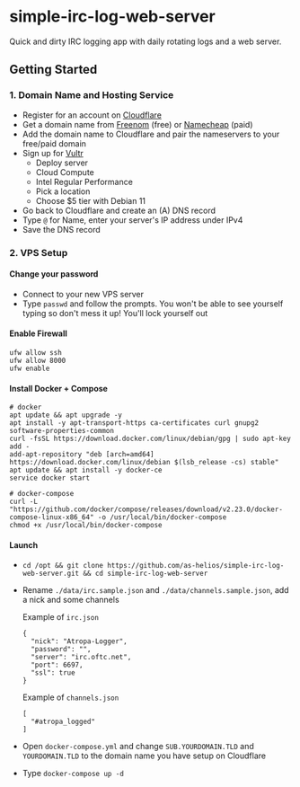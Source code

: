 # simple-irc-log-web-server

Quick and dirty IRC logging app with daily rotating logs and a web server.

## Getting Started

### 1. Domain Name and Hosting Service
- Register for an account on [Cloudflare](https://cloudflare.com)
- Get a domain name from [Freenom](https://freenom.com) (free) or [Namecheap](https://namecheap.com) (paid)
- Add the domain name to Cloudflare  and pair the nameservers to your free/paid domain
- Sign up for [Vultr](https://vultr.com)
  - Deploy server
  - Cloud Compute
  - Intel Regular Performance
  - Pick a location
  - Choose $5 tier with Debian 11
- Go back to Cloudflare and create an (A) DNS record
- Type `@` for Name, enter your server's IP address under IPv4
- Save the DNS record

### 2. VPS Setup

#### Change your password
- Connect to your new VPS server
- Type `passwd` and follow the prompts. You won't be able to see yourself typing so don't mess it up! You'll lock yourself out

#### Enable Firewall
```
ufw allow ssh
ufw allow 8000
ufw enable
```

#### Install Docker + Compose
```
# docker
apt update && apt upgrade -y
apt install -y apt-transport-https ca-certificates curl gnupg2 software-properties-common
curl -fsSL https://download.docker.com/linux/debian/gpg | sudo apt-key add -
add-apt-repository "deb [arch=amd64] https://download.docker.com/linux/debian $(lsb_release -cs) stable"
apt update && apt install -y docker-ce
service docker start

# docker-compose
curl -L "https://github.com/docker/compose/releases/download/v2.23.0/docker-compose-linux-x86_64" -o /usr/local/bin/docker-compose
chmod +x /usr/local/bin/docker-compose
```

#### Launch
- `cd /opt && git clone https://github.com/as-helios/simple-irc-log-web-server.git && cd simple-irc-log-web-server`
- Rename `./data/irc.sample.json` and `./data/channels.sample.json`, add a nick and some channels

  Example of `irc.json`
    ```
    {
      "nick": "Atropa-Logger",
      "password": "",
      "server": "irc.oftc.net",
      "port": 6697,
      "ssl": true
    }
    ```

  Example of `channels.json`
    ```
    [
      "#atropa_logged"
    ]
    ```
- Open `docker-compose.yml` and change `SUB.YOURDOMAIN.TLD` and `YOURDOMAIN.TLD` to the domain name you have setup on Cloudflare
- Type `docker-compose up -d`
